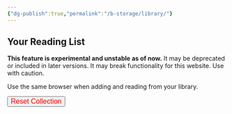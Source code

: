 ```yaml
---
{"dg-publish":true,"permalink":"/b-storage/library/"}
---
```


## Your Reading List

**This feature is experimental and unstable as of now.** It may be deprecated or included in later versions. It may break functionality for this website. Use with caution.

Use the same browser when adding and reading from your library.

<button id="reset-collection" style="color: red; font-size: 16px;">Reset Collection</button>
<div id="library-display"></div>

<script>
function renderLibrary() {
  const e = document.getElementById("library-display");
  if (!e) return;

  const library = JSON.parse(localStorage.getItem("bookLibrary") || "[]");
  if (library.length === 0) return void (e.innerText = "No books in your library.");

  let displayContent = "";
  library.forEach((book, index) => {
    // Using the saved link in the library data
    displayContent += `${index + 1}. <a class="internal-link" href="${book.link}" target="_blank">${book.title}</a><br><br>`;
  });

  // Insert the formatted book list into the HTML
  e.innerHTML = displayContent;
}

document.addEventListener("DOMContentLoaded", renderLibrary);
</script>

<script>
  // Function to reset the library (clear all saved books)
  function resetLibrary() {
    // Remove the bookLibrary from localStorage
    localStorage.removeItem("bookLibrary");

    // Refresh the display after clearing the library
    renderLibrary();
  }

  // Add event listener to the Reset Collection button
  document.getElementById("reset-collection").addEventListener("click", resetLibrary);
</script>